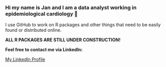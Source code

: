 ### Hi my name is Jan and I am a data analyst working in epidemiological cardiology 👋

I use GitHub to work on R packages and other things that need to be easily found or distributed online.

**ALL R PACKAGES ARE STILL UNDER CONSTRUCTION!**

**Feel free to contact me via LinkedIn:**
<p align="left">
<a href="https://www.linkedin.com/in/janbrederecke/" target="blank"> My LinkedIn Profile </a>
